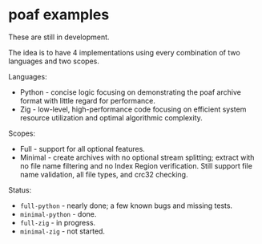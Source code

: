 # poaf examples

These are still in development.

The idea is to have 4 implementations using every combination of two languages and two scopes.

Languages:

* Python - concise logic focusing on demonstrating the poaf archive format with little regard for performance.
* Zig - low-level, high-performance code focusing on efficient system resource utilization and optimal algorithmic complexity.

Scopes:

* Full - support for all optional features.
* Minimal - create archives with no optional stream splitting; extract with no file name filtering and no Index Region verification. Still support file name validation, all file types, and crc32 checking.

Status:

* `full-python` - nearly done; a few known bugs and missing tests.
* `minimal-python` - done.
* `full-zig` - in progress.
* `minimal-zig` - not started.
